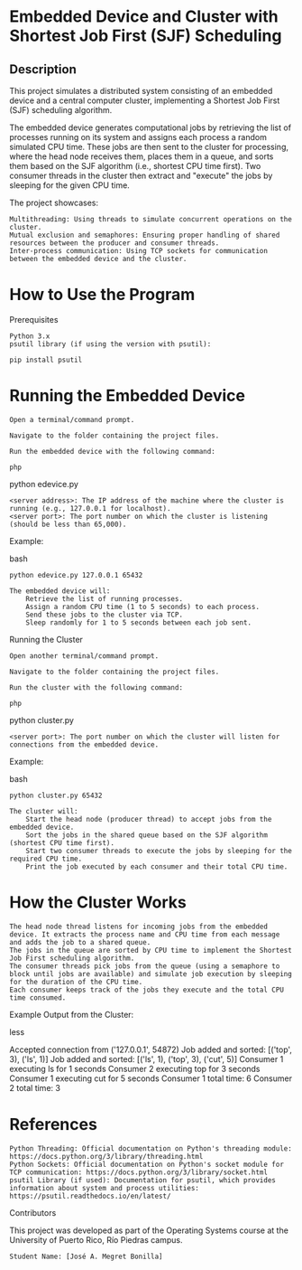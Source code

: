 # Embedded Device and Cluster with Shortest Job First (SJF) Scheduling

## Description

This project simulates a distributed system consisting of an embedded device and a central computer cluster, implementing a Shortest Job First (SJF) scheduling algorithm.

The embedded device generates computational jobs by retrieving the list of processes running on its system and assigns each process a random simulated CPU time. These jobs are then sent to the cluster for processing, where the head node receives them, places them in a queue, and sorts them based on the SJF algorithm (i.e., shortest CPU time first). Two consumer threads in the cluster then extract and "execute" the jobs by sleeping for the given CPU time.

The project showcases:

    Multithreading: Using threads to simulate concurrent operations on the cluster.
    Mutual exclusion and semaphores: Ensuring proper handling of shared resources between the producer and consumer threads.
    Inter-process communication: Using TCP sockets for communication between the embedded device and the cluster.

# How to Use the Program
Prerequisites

    Python 3.x
    psutil library (if using the version with psutil):

    pip install psutil

# Running the Embedded Device

    Open a terminal/command prompt.

    Navigate to the folder containing the project files.

    Run the embedded device with the following command:

    php

python edevice.py <server address> <server port>

    <server address>: The IP address of the machine where the cluster is running (e.g., 127.0.0.1 for localhost).
    <server port>: The port number on which the cluster is listening (should be less than 65,000).

Example:

bash

    python edevice.py 127.0.0.1 65432

    The embedded device will:
        Retrieve the list of running processes.
        Assign a random CPU time (1 to 5 seconds) to each process.
        Send these jobs to the cluster via TCP.
        Sleep randomly for 1 to 5 seconds between each job sent.

Running the Cluster

    Open another terminal/command prompt.

    Navigate to the folder containing the project files.

    Run the cluster with the following command:

    php

python cluster.py <server port>

    <server port>: The port number on which the cluster will listen for connections from the embedded device.

Example:

bash

    python cluster.py 65432

    The cluster will:
        Start the head node (producer thread) to accept jobs from the embedded device.
        Sort the jobs in the shared queue based on the SJF algorithm (shortest CPU time first).
        Start two consumer threads to execute the jobs by sleeping for the required CPU time.
        Print the job executed by each consumer and their total CPU time.

# How the Cluster Works

    The head node thread listens for incoming jobs from the embedded device. It extracts the process name and CPU time from each message and adds the job to a shared queue.
    The jobs in the queue are sorted by CPU time to implement the Shortest Job First scheduling algorithm.
    The consumer threads pick jobs from the queue (using a semaphore to block until jobs are available) and simulate job execution by sleeping for the duration of the CPU time.
    Each consumer keeps track of the jobs they execute and the total CPU time consumed.

Example Output from the Cluster:

less

Accepted connection from ('127.0.0.1', 54872)
Job added and sorted: [('top', 3), ('ls', 1)]
Job added and sorted: [('ls', 1), ('top', 3), ('cut', 5)]
Consumer 1 executing ls for 1 seconds
Consumer 2 executing top for 3 seconds
Consumer 1 executing cut for 5 seconds
Consumer 1 total time: 6
Consumer 2 total time: 3

# References

    Python Threading: Official documentation on Python's threading module: https://docs.python.org/3/library/threading.html
    Python Sockets: Official documentation on Python's socket module for TCP communication: https://docs.python.org/3/library/socket.html
    psutil Library (if used): Documentation for psutil, which provides information about system and process utilities: https://psutil.readthedocs.io/en/latest/

Contributors

This project was developed as part of the Operating Systems course at the University of Puerto Rico, Río Piedras campus.

    Student Name: [José A. Megret Bonilla]
    

